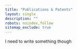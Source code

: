 ```yaml
---
title: "Publications & Patents"
layout: single
description: ""
robots: noindex,follow
sitemap_exclude: true
---
```


I need to write something though